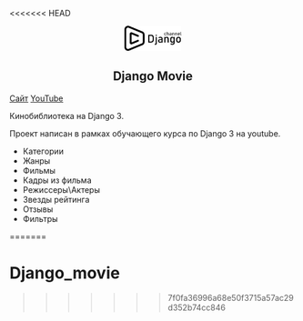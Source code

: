 <<<<<<< HEAD
<p align="center">
    <a href="https://djangochannel.com" target="_blank" rel="noopener noreferrer">
        <img width="100" src="logo.png" title="djangoschool">
    </a>
</p>

<h2 align="center">Django Movie</h2>

[Сайт](https://djangochannel.com)
[YouTube](https://www.youtube.com/channel/UC_hPYclmFCIENpMUHpPY8FQ?view_as=subscriber)

Кинобиблиотека на Django 3.

Проект написан в рамках обучающего курса по Django 3 на youtube.

- Категории
- Жанры
- Фильмы
- Кадры из фильма
- Режиссеры\Актеры
- Звезды рейтинга
- Отзывы
- Фильтры


=======
# Django_movie
>>>>>>> 7f0fa36996a68e50f3715a57ac29d352b74cc846
